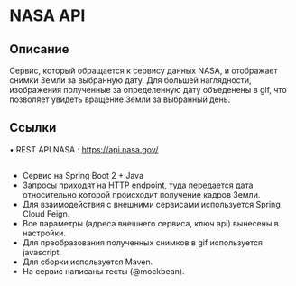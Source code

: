 # NASA API
## Описание
Cервис, который обращается к сервису данных NASA, и отображает снимки Земли за выбранную дату.
Для большей наглядности, изображения полученные за определенную дату объеденены в gif, что позволяет увидеть вращение Земли за выбранный день.
## Ссылки
• REST API NASA : https://api.nasa.gov/
## 
- Сервис на Spring Boot 2 + Java 
- Запросы приходят на HTTP endpoint, туда передается дата относительно которой происходит получение кадров Земли.
- Для взаимодействия с внешними сервисами используется Spring Cloud Feign.
- Все параметры (адреса внешнего сервиса, ключ api) вынесены в настройки.
- Для преобразования полученных снимков в gif используется javascript. 
- Для сборки используется Maven.
- На сервис написаны тесты  (@mockbean).

